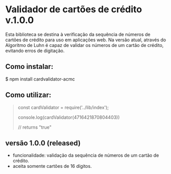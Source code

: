 # Validador de cartões de crédito v.1.0.0
Esta biblioteca se destina à verificação da sequência de números de cartões de crédito para uso em aplicações web.
Na versão atual, através do Algoritmo de Luhn é capaz de validar os números de um cartão de crédito, evitando erros de digitação.

## Como instalar:
$  npm install cardvalidator-acmc

## Como utilizar:
> const cardValidator = require('../lib/index');
>
> console.log(cardValidator(4716421870804403))
>
> // returns "true"

## versão 1.0.0 (released)
* funcionalidade: validação da sequência de números de um cartão de crédito.
* aceita somente cartões de 16 dígitos.